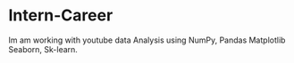 # Intern-Career
Im am working with youtube data Analysis using NumPy, Pandas Matplotlib Seaborn, Sk-learn.